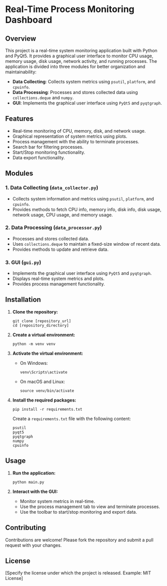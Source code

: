 # Real-Time Process Monitoring Dashboard

## Overview

This project is a real-time system monitoring application built with Python and PyQt5. It provides a graphical user interface to monitor CPU usage, memory usage, disk usage, network activity, and running processes. The application is divided into three modules for better organization and maintainability:

- **Data Collecting**: Collects system metrics using `psutil`, `platform`, and `cpuinfo`.
- **Data Processing**: Processes and stores collected data using `collections.deque` and `numpy`.
- **GUI**: Implements the graphical user interface using `PyQt5` and `pyqtgraph`.

## Features

- Real-time monitoring of CPU, memory, disk, and network usage.
- Graphical representation of system metrics using plots.
- Process management with the ability to terminate processes.
- Search bar for filtering processes.
- Start/Stop monitoring functionality.
- Data export functionality.

## Modules

### 1. Data Collecting (`data_collector.py`)

- Collects system information and metrics using `psutil`, `platform`, and `cpuinfo`.
- Provides methods to fetch CPU info, memory info, disk info, disk usage, network usage, CPU usage, and memory usage.

### 2. Data Processing (`data_processor.py`)

- Processes and stores collected data.
- Uses `collections.deque` to maintain a fixed-size window of recent data.
- Provides methods to update and retrieve data.

### 3. GUI (`gui.py`)

- Implements the graphical user interface using `PyQt5` and `pyqtgraph`.
- Displays real-time system metrics and plots.
- Provides process management functionality.

## Installation

1.  **Clone the repository:**

    ```
    git clone [repository_url]
    cd [repository_directory]
    ```

2.  **Create a virtual environment:**

    ```
    python -m venv venv
    ```

3.  **Activate the virtual environment:**

    -   On Windows:

        ```
        venv\Scripts\activate
        ```

    -   On macOS and Linux:

        ```
        source venv/bin/activate
        ```

4.  **Install the required packages:**

    ```
    pip install -r requirements.txt
    ```

    Create a `requirements.txt` file with the following content:

    ```
    psutil
    pyqt5
    pyqtgraph
    numpy
    cpuinfo
    ```

## Usage

1.  **Run the application:**

    ```
    python main.py
    ```

2.  **Interact with the GUI:**

    -   Monitor system metrics in real-time.
    -   Use the process management tab to view and terminate processes.
    -   Use the toolbar to start/stop monitoring and export data.

## Contributing

Contributions are welcome! Please fork the repository and submit a pull request with your changes.

## License

[Specify the license under which the project is released. Example: MIT License]
